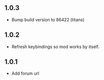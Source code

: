 ## 1.0.3

- Bump build version to 86422 (titans)

## 1.0.2

- Refresh keybindings so mod works by itself.

## 1.0.1

- Add forum url
